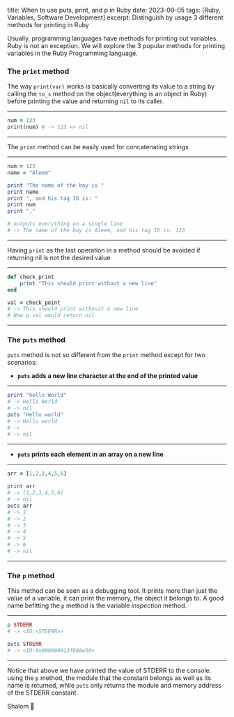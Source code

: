 
title: When to use puts, print, and p in Ruby
date: 2023-09-05
tags: [Ruby, Variables, Software Development]
excerpt: Distinguish by usage 3 different methods for printing in Ruby

Usually, programming languages have methods for printing out variables. Ruby is not an exception. We will explore the 3 popular methods for printing variables in the Ruby Programming language.

### The `print` method

The way `print(var)` works is basically converting its value to a string by calling the `to_s` method on the object(everything is an object in Ruby) before printing the value and returning `nil` to its caller.


---
```ruby
num = 123
print(num) # -> 123 => nil
```
---


The `print` method can be easily used for concatenating strings


---
```ruby
num = 123
name = "Aleem"

print "The name of the boy is "
print name
print ", and his tag ID is: "
print num
print "."

# outputs everything on a single line
# -> The name of the boy is Aleem, and his tag ID is: 123
```
---


Having `print` as the last operation in a method should be avoided if returning nil is not the desired value


---
```ruby
def check_print 
	print "This should print without a new line"
end

val = check_point 
# -> This should print withouit a new line
# Now p val would return nil
```
---



### The `puts` method

`puts` method is not so different from the `print` method except for two scenarios:

- **`puts` adds a new line character at the end of the printed value**

---
```ruby
print "hello World"
# -> Hello World
# -> nil
puts "Hello world"
# -> Hello world
# ->
# -> nil
```
---

- **`puts` prints each element in an array on a new line**

---
```ruby
arr = [1,2,3,4,5,6]
    
print arr
# -> [1,2,3,4,5,6]
# -> nil
puts arr
# -> 1
# -> 2
# -> 3
# -> 4
# -> 5
# -> 6
# -> nil
```
---



### The `p` method

This method can be seen as a debugging tool. It prints more than just the value of a variable, it can print the memory, the object it belongs to. A good name befitting the `p` method is the variable _inspection_ method.

---
```ruby
p STDERR
# -> <IO:<STDERR>>

puts STDERR
# -> <IO:0x000000013f888e58>
```
---

Notice that above we have printed the value of STDERR to the console. using the `p` method, the module that the constant belongs as well as its name is returned, while `puts` only returns the module and memory address of the STDERR constant.

Shalom 🙇 




